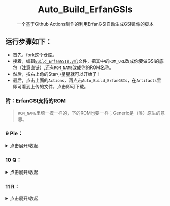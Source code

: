 <h1 align="center"> Auto_Build_ErfanGSIs </h1>

<p align="center">
	一个基于Github Actions制作的利用ErfanGSI自动生成GSI镜像的脚本
</p>

## 运行步骤如下： 
- 首先，fork这个仓库。 
- 接着，编辑<code>[Build_ErfanGSIs.yml](.github/workflows/Build_ErfanGSIs.yml)</code>文件，把其中的`ROM_URL`改成你要做GSI的底包（注意直链）,还有`ROM_NAME`改成你的ROM名称。 
- 然后，按右上角的Star小星星就可以开始了！
- 最后，点击上面的`Actions`，再点击`Auto_Build_ErfanGSIs`，在`Artifacts`里即可看到上传的文件，点击即可下载。 

### 附：ErfanGSI支持的ROM
> `ROM_NAME`里填一摸一样的，下的ROM也要一样；Generic是（类）原生的意思。

### 9 Pie：
<details markdown='1'><summary>点击展开/收起</summary>
>ColorOS	
Flyme
Generic
MIUI	
Moto	
Nubia	
OneUI	
OxygenOS	
Pixel	
Xperia	
ZUI	
ZenUI
</details>

### 10 Q：
<details markdown='1'><summary>点击展开/收起</summary>
>Generic
MIUI	
OxygenOS
Pixel
</details>

### 11 R：
<details markdown='1'><summary>点击展开/收起</summary>
>Generic	
Pixel
</details>
